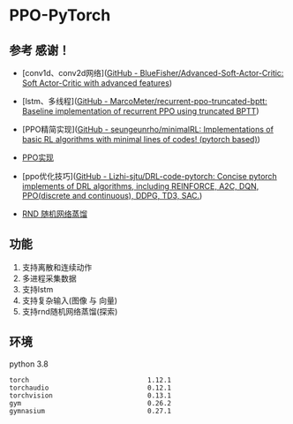 # PPO-PyTorch

## 参考 感谢！

- [conv1d、conv2d网络]([GitHub - BlueFisher/Advanced-Soft-Actor-Critic: Soft Actor-Critic with advanced features](https://github.com/BlueFisher/Advanced-Soft-Actor-Critic))

- [lstm、多线程]([GitHub - MarcoMeter/recurrent-ppo-truncated-bptt: Baseline implementation of recurrent PPO using truncated BPTT](https://github.com/MarcoMeter/recurrent-ppo-truncated-bptt))

- [PPO精简实现]([GitHub - seungeunrho/minimalRL: Implementations of basic RL algorithms with minimal lines of codes! (pytorch based)](https://github.com/seungeunrho/minimalRL))

- [PPO实现](https://github.com/nikhilbarhate99/PPO-PyTorch)

- [ppo优化技巧]([GitHub - Lizhi-sjtu/DRL-code-pytorch: Concise pytorch implements of DRL algorithms, including REINFORCE, A2C, DQN, PPO(discrete and continuous), DDPG, TD3, SAC.](https://github.com/Lizhi-sjtu/DRL-code-pytorch)) 

- [RND 随机网络蒸馏](https://github.com/alirezakazemipour/PPO-RND)
  
## 功能

1. 支持离散和连续动作
2. 多进程采集数据
3. 支持lstm
4. 支持复杂输入(图像 与 向量)
5. 支持rnd随机网络蒸馏(探索)

## 环境

python 3.8

```
torch                              1.12.1
torchaudio                         0.12.1
torchvision                        0.13.1
gym                                0.26.2
gymnasium                          0.27.1
```